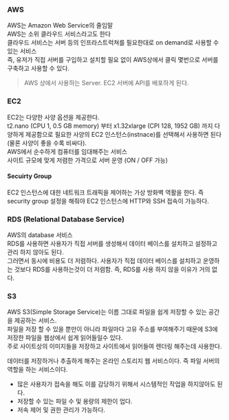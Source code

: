 ### AWS

AWS는 Amazon Web Service의 줄임말 <br>
AWS는 소위 클라우드 서비스라고도 한다 <br>
클라우드 서비스는 서버 등의 인프라스트럭쳐를 필요한대로 on demand로 사용할 수 있는 서비스 <br>
즉, 유저가 직접 서버를 구입하고 설치할 필요 없이 AWS상에서 클릭 몇번으로 서버를 구축하고 사용할 수 있다. <br>

> AWS 상에서 사용하는 Server. EC2 서버에 API를 배포하게 된다.

### EC2

EC2는 다양한 사양 옵션을 제공한다. <br>
t2.nano (CPU 1, 0.5 GB memory) 부터 x1.32xlarge (CPI 128, 1952 GB) 까지 다양하게 제공함으로 필요한 사양의 EC2 인스턴스(instnace)를 선택해서 사용하면 된다 (물론 사양이 좋을 수록 비싸다).<br>
AWS에서 순수하게 컴퓨터를 임대해주는 서비스 <br>
사이트 규모에 맞게 저렴한 가격으로 서버 운영 (ON / OFF 가능) <br>

#### Secuirty Group

EC2 인스턴스에 대한 네트워크 트래픽을 제어하는 가상 방화벽 역활을 한다.
즉 security group 설정을 해줘야 EC2 인스턴스에 HTTP와 SSH 접속이 가능하다.

### RDS (Relational Database Service)

AWS의 database 서비스 <br>
RDS를 사용하면 사용자가 직접 서버를 생성해서 데이터 베이스를 설치하고 설정하고 관리 하지 않아도 된다. <br>
그러면서 동시에 비용도 더 저렴하다. 사용자가 직접 데이터 베이스를 설치하고 운영하는 것보다 RDS를 사용하는것이 더 저렴함. 즉, RDS를 사용 하지 않을 이유가 거의 없다.

### S3

AWS S3(Simple Storage Service)는 이름 그대로 파일을 쉽게 저장할 수 있는 공간을 제공하는 서비스. <br>
파일을 저장 할 수 있을 뿐만이 아니라 파일마다 고유 주소를 부여해주기 때문에 S3에 저장한 파일을 웹상에서 쉽게 읽어들일수 있다. <br>
주로 사이트상의 이미지들을 저장하고 사이트에서 읽어들여 렌더링 해주는데 사용한다. <br>

데이터를 저장하거나 추출하게 해주는 온라인 스토리지 웹 서비스이다. 즉 파일 서버의 역할을 하는 서비스이다.

- 많은 사용자가 접속을 해도 이를 감당하기 위해서 시스템적인 작업을 하지않아도 된다.
- 저장할 수 있는 파일 수 및 용량의 제한이 업다.
- 저속 제어 및 권한 관리가 가능하다.
